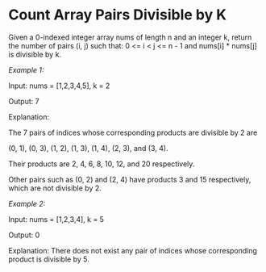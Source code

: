 # Count Array Pairs Divisible by K

Given a 0-indexed integer array nums of length n and an integer k, return the number of pairs (i, j) such that: 0 <= i < j <= n - 1 and nums[i] * nums[j] is divisible by k.

*Example 1:*

Input: nums = [1,2,3,4,5], k = 2

Output: 7

Explanation: 

The 7 pairs of indices whose corresponding products are divisible by 2 are

(0, 1), (0, 3), (1, 2), (1, 3), (1, 4), (2, 3), and (3, 4).

Their products are 2, 4, 6, 8, 10, 12, and 20 respectively.

Other pairs such as (0, 2) and (2, 4) have products 3 and 15 respectively, which are not divisible by 2.    

*Example 2:*

Input: nums = [1,2,3,4], k = 5

Output: 0

Explanation: There does not exist any pair of indices whose corresponding product is divisible by 5.
